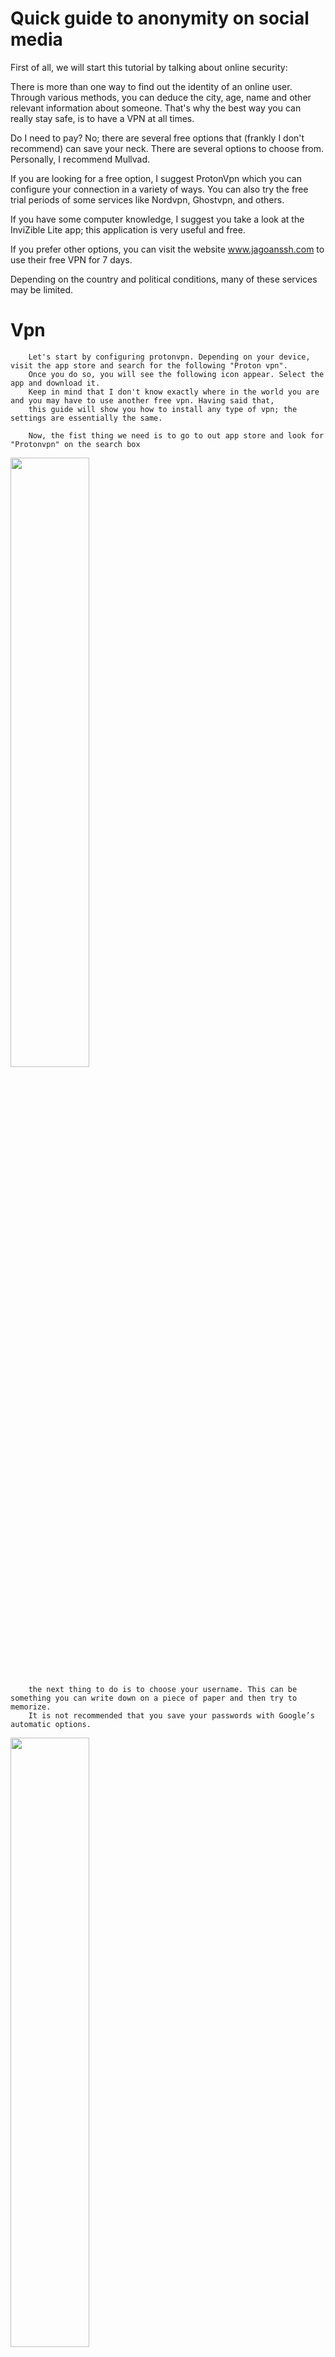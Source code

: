 # Quick guide to anonymity on social media
                                             
First of all, we will start this tutorial by talking about online security:

There is more than one way to find out the identity of an online user. 
Through various methods, you can deduce the city, age, name and other relevant information about someone. 
That's why the best way you can really stay safe, is to have a VPN at all times.

Do I need to pay? No; there are several free options that (frankly I don't recommend) can save your neck. 
There are several options to choose from. Personally, I recommend Mullvad. 

If you are looking for a free option, I suggest ProtonVpn which you can configure your connection in a variety of ways. 
You can also try the free trial periods of some services like Nordvpn, Ghostvpn, and others.
 
If you have some computer knowledge, I suggest you take a look at the InviZible Lite app; this application is very useful and free. 

If you prefer other options,  you can visit the website www.jagoanssh.com to use their free VPN for 7 days. 

Depending on the country and political conditions, many of these services may be limited.

# Vpn 

        Let's start by configuring protonvpn. Depending on your device, visit the app store and search for the following "Proton vpn". 
        Once you do so, you will see the following icon appear. Select the app and download it. 
        Keep in mind that I don't know exactly where in the world you are and you may have to use another free vpn. Having said that, 
        this guide will show you how to install any type of vpn; the settings are essentially the same.

        Now, the fist thing we need is to go to out app store and look for "Protonvpn" on the search box

<img src="https://user-images.githubusercontent.com/110576526/213604264-6b47d6f5-cadb-49a5-aa02-02e8b46dcda5.png" width=50% height=50%>


        the next thing to do is to choose your username. This can be something you can write down on a piece of paper and then try to memorize. 
        It is not recommended that you save your passwords with Google’s automatic options. 

<img src="https://user-images.githubusercontent.com/110576526/213604336-9f4f21da-8eb0-4880-bcbf-fb28fafffaa8.png" width=50% height=50%>

        Once you have your account ready and you are on the next screen, click on the button in the bottom right corner, the vpn will connect                       automatically.

<img src="https://user-images.githubusercontent.com/110576526/213604381-1bdf9498-9944-46ed-8b37-bc9280ffef49.png" width=50% height=50%>


        I suggest you try the app and choose USA as your country, almost all the apps work there. 
        You will see the screen change colour, confirming that you have connected to the vpn.

<img src="https://user-images.githubusercontent.com/110576526/213605123-af448a61-d74e-4d15-919e-7848dfdefd95.png" width=50% height=50%>


# Let's add extra security: 

        Look for the settings on your phone (it usually has a gear icon). 

<img src="https://user-images.githubusercontent.com/110576526/213604564-94ffde84-95af-4395-ac1f-432e14706efa.png" width=50% height=50%>

        As you can see, we are in the settings menu, in the search box type "vpn".

<img src="https://user-images.githubusercontent.com/110576526/213604608-4f1782e7-f618-4a7b-b55a-319924698a80.png" width=50% height=50%>

        Then click on the gear icon next to the legend that says "proton vpn".

<img src="https://user-images.githubusercontent.com/110576526/213605158-a613d2ef-688d-4b50-81a0-ebdd1551414f.png" width=50% height=50%>

<img src="https://user-images.githubusercontent.com/110576526/213605199-85f92dcc-e4e7-4cf5-b1ec-8a3c1082c807.png" width=50% height=50%>

        Enable the options "Always-on Vpn" and "Block connections without Vpn".

<img src="https://user-images.githubusercontent.com/110576526/213605250-96ab23b1-45a4-4e19-b9e1-f71e74aaf246.png" width=50% height=50%>

# Great, now we have some protection.

        Next we will check applications - Telegram, Twitter, Facebook, etc. 
        Keep in mind that all information available on the internet is stored for years, so it is more convenient to surf anonymously.

The first thing to do is to create a proton mail account. Visit the website 
> https://account.proton.me/signup

       If you are using your phone, go to your app store and donwload "protonmail"

<img src="https://user-images.githubusercontent.com/110576526/213605837-8a4dd72b-b254-48d5-b2f0-2247ca7c5479.png" width=50% height=50%>

       1-  Download the app or got to the website and click on sign in 
       2 - Select your preferred email address, your password, and complete the process.

<img src="https://user-images.githubusercontent.com/110576526/213605884-c9c1c600-eddc-441d-b8a3-efc79ae9631a.png" width=50% height=50%>

       3 - Go through the tutorial and keep your account open for verification.
       4 - Keep protonmail opened 



# We are almost done!

       The next thing to do is to go to your app shop and search for the "pingme" app.
       It looks just like the following image 

<img src="https://user-images.githubusercontent.com/110576526/213606017-670b4350-aa68-4221-833a-06addd41fd6f.png" width=50% height=50%>

       Once downloaded, you can register using an email address, enter the one you just made at protonmail.com. 

<img src="https://user-images.githubusercontent.com/110576526/213606083-cc909b94-d682-4a47-8a76-99d1dc0a1af9.png" width=50% height=50%>

<img src="https://user-images.githubusercontent.com/110576526/213606118-8cf96ac2-776b-4866-a632-f78fb6a7172a.png" width=50% height=50%>

       At the end of your registration they will send you an email to verify your account, enter the verification numbers to access the app.
       Here comes the good part, time to verify your apps with anonymous numbers. 

       Once logged in, on the right hand side tab, you will see a button that allows you to top up. At this point you can choose to pay 
       with cryptocurrencies or google pay. 

<img src="https://user-images.githubusercontent.com/110576526/213606218-9948b696-6ab2-496f-ba16-7fd8ce48dd00.png" width=50% height=50%>

<img src="https://user-images.githubusercontent.com/110576526/213606249-215520eb-ea6c-45ca-9406-2a3fdc1372aa.png" width=50% height=50%>


* If you pay with google pay, you can use your bank card or a google pay card.*
* Remember that there are many online sites where you can buy google gift cards.*
* If you prefer to make purchases with cryptocurrencies, I suggest you make a wallet with the platforms that appear in the payment window.*

# Finally, let's choose the service to verify:

       I recommend USA or UK for telegram and Twitter. You can use numbers from Canada and other parts of the world, just be patient, there are not always        numbers available.

# Verification 

       1 - Select the country 
       2- Select the application to verify - Telegram, Twitter, WhatsApp, etc.

<img src="https://user-images.githubusercontent.com/110576526/213606298-75ac9973-866b-448d-afd0-99cdc240376f.png" width=50% height=50%>

       3- Click on Next and now copy the number and phone number in the verification box of the app you want to use.
       4- Wait a few seconds for the code to arrive. If that doesn’t work, try another number until you get the code.

<img src="https://user-images.githubusercontent.com/110576526/213606344-fdd7ad98-2fef-4f37-af02-f4a1f2cac844.png" width=50% height=50%>

       5- Enter the verification code in the verification box.

Congratulations, now you will have an account that is not linked to your number and you will also be able to surf with peace of mind knowing that your mobile will always be connected to the VPN.

# Remember, you can always write to me for any questions -Twitter @Sobri0R1ot
